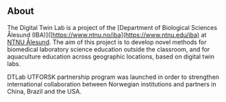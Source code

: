 ## About

The Digital Twin Lab is a project of the [Department of Biological Sciences Ålesund (IBA)]([https://www.ntnu.no/iba](https://www.ntnu.edu/iba) at [NTNU Ålesund](https://www.ntnu.no/alesund). The aim of this project is to develop novel methods for biomedical laboratory science education outside the classroom, and for aquaculture education across geographic locations, based on digital twin labs.

DTLab UTFORSK partnership program was launched in order to strengthen international collaboration between Norwegian institutions and partners in China, Brazil and the USA.

